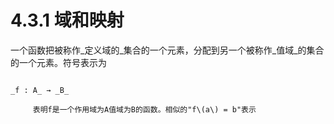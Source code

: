 # 4.3.1 域和映射

一个函数把被称作_定义域的_集合的一个元素，分配到另一个被称作_值域_的集合的一个元素。符号表示为

                                                                                   _f : A_ → _B_      

         表明f是一个作用域为A值域为B的函数。相似的"f\(a\) = b"表示



